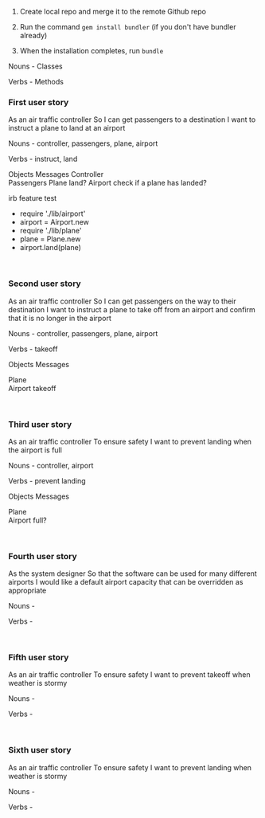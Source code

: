 1. Create local repo and merge it to the remote Github repo

2. Run the command `gem install bundler` (if you don't have bundler already)

3. When the installation completes, run `bundle`

Nouns - Classes 

Verbs - Methods

### First user story
As an air traffic controller 
So I can get passengers to a destination 
I want to instruct a plane to land at an airport

Nouns - controller, passengers, plane, airport 

Verbs - instruct, land 



Objects         Messages 
Controller      
Passengers 
Plane           land?
Airport         check if a plane has landed?

irb feature test
- require './lib/airport'
- airport = Airport.new 
- require './lib/plane'
- plane = Plane.new
- airport.land(plane)



</br>

### Second user story
As an air traffic controller 
So I can get passengers on the way to their destination 
I want to instruct a plane to take off from an airport and confirm that it is no longer in the airport

Nouns - controller, passengers, plane, airport

Verbs -  takeoff

Objects         Messages 

Plane           
Airport         takeoff

</br>


### Third user story
As an air traffic controller 
To ensure safety 
I want to prevent landing when the airport is full 

Nouns - controller, airport 

Verbs -  prevent landing

Objects         Messages 

Plane           
Airport         full?


</br>

### Fourth user story
As the system designer
So that the software can be used for many different airports
I would like a default airport capacity that can be overridden as appropriate

Nouns - 

Verbs -  

</br>

### Fifth user story
As an air traffic controller 
To ensure safety 
I want to prevent takeoff when weather is stormy 

Nouns - 

Verbs -  

</br>

### Sixth user story
As an air traffic controller 
To ensure safety 
I want to prevent landing when weather is stormy 

Nouns - 

Verbs -  

</br>